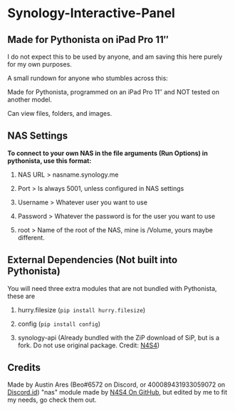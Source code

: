 # Synology-Interactive-Panel
## Made for Pythonista on iPad Pro 11″ 

I do not expect this to be used by anyone, and am saving this here purely for my own purposes.

A small rundown for anyone who stumbles across this:

Made for Pythonista, programmed on an iPad Pro 11″ and NOT tested on another model.

Can view files, folders, and images.


## NAS Settings

**To connect to your own NAS in the file arguments (Run Options) in pythonista, use this format:**

  <NAS URL> <Port> <Username> <Password> <root>
 
  
  1. NAS URL  >  nasname.synology.me
  
  1. Port  >  Is always 5001, unless configured in NAS settings
  
  1. Username  >  Whatever user you want to use
  
  1. Password  >  Whatever the password is for the user you want to use
  
  1. root  >  Name of the root of the NAS, mine is /Volume, yours maybe different. 

## External Dependencies (Not built into Pythonista)
  
  You will need three extra modules that are not bundled with Pythonista, these are
  
  1. hurry.filesize (```pip install hurry.filesize```)
  
  1. config (```pip install config```)
  
  1. synology-api (Already bundled with the ZiP download of SiP, but is a fork. Do not use original package. Credit: [N4S4](https://github.com/N4S4/))
## Credits
  Made by Austin Ares (Beo#6572 on Discord, or 400089431933059072 on [Discord.id](https://discord.id))
  "nas" module made by [N4S4 On GitHub](https://github.com/N4S4/), but edited by me to fit my needs, go check them out.
